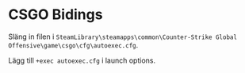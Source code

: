 # CSGO Bidings

Släng in filen i `SteamLibrary\steamapps\common\Counter-Strike Global Offensive\game\csgo\cfg\autoexec.cfg`.

Lägg till `+exec autoexec.cfg` i launch options.
